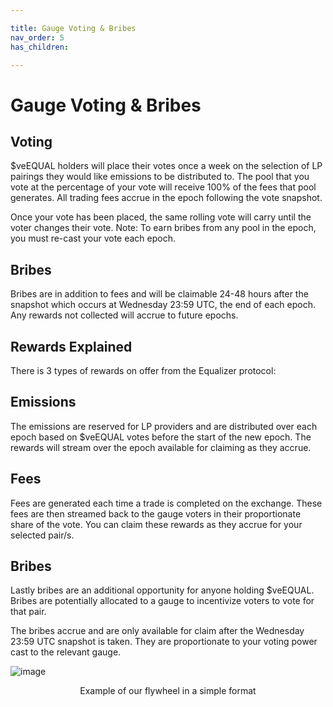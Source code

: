 ```yaml
---

title: Gauge Voting & Bribes
nav_order: 5
has_children:

---
```


# Gauge Voting & Bribes

## Voting

$veEQUAL holders will place their votes once a week on the selection of LP pairings they would like emissions to be distributed to. The pool that you vote at the percentage of your vote will receive 100% of the fees that pool generates. All trading fees accrue in the epoch following the vote snapshot.

Once your vote has been placed, the same rolling vote will carry until the voter changes their vote. Note: To earn bribes from any pool in the epoch, you must re-cast your vote each epoch.

## Bribes

Bribes are in addition to fees and will be claimable 24-48 hours after the snapshot which occurs at Wednesday 23:59 UTC, the end of each epoch. Any rewards not collected will accrue to future epochs.

## Rewards Explained

There is 3 types of rewards on offer from the Equalizer protocol:

## Emissions

The emissions are reserved for LP providers and are distributed over each epoch based on $veEQUAL votes before the start of the new epoch. The rewards will stream over the epoch available for claiming as they accrue.

## Fees

Fees are generated each time a trade is completed on the exchange. These fees are then streamed back to the gauge voters in their proportionate share of the vote. You can claim these rewards as they accrue for your selected pair/s. 

## Bribes

Lastly bribes are an additional opportunity for anyone holding $veEQUAL. Bribes are potentially allocated to a gauge to incentivize voters to vote for that pair. 

The bribes accrue and are only available for claim after the Wednesday 23:59 UTC snapshot is taken. They are proportionate to your voting power cast to the relevant gauge.

![image](https://github.com/equalizer-docs/equalizer-docs.github.io/assets/100238995/fb9e6d5e-ce1d-4baa-b2ec-a7dbdd6136af)
<p align="center"> Example of our flywheel in a simple format </p>

